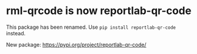 # rml-qrcode is now reportlab-qr-code

This package has been renamed. Use `pip install reportlab-qr-code` instead.

New package: https://pypi.org/project/reportlab-qr-code/
